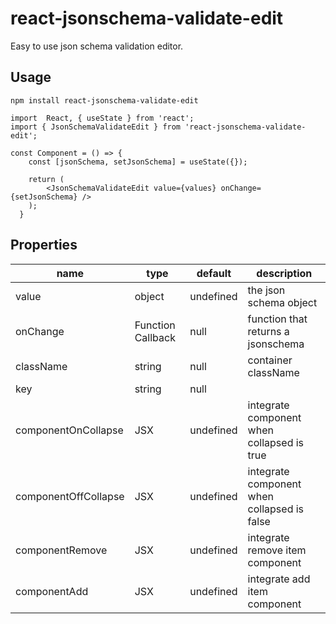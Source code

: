 
#  react-jsonschema-validate-edit
Easy to use json schema validation editor.

##  Usage

`npm install react-jsonschema-validate-edit`

  

    import  React, { useState } from 'react';
    import { JsonSchemaValidateEdit } from 'react-jsonschema-validate-edit';
    
    const Component = () => {
	    const [jsonSchema, setJsonSchema] = useState({});
	    
	    return (
		    <JsonSchemaValidateEdit value={values} onChange={setJsonSchema} />
	    );
	  }

## Properties
| name | type | default | description |
|--|----------|------------|-------------|
| value | object | undefined | the json schema object |
| onChange | Function Callback | null | function that returns a jsonschema |
| className | string | null |  container className |
| key | string | null  |
| componentOnCollapse | JSX | undefined | integrate component when collapsed is true |
| componentOffCollapse | JSX | undefined | integrate component when collapsed is false |
| componentRemove | JSX | undefined | integrate remove item component|
| componentAdd | JSX | undefined | integrate add item component |
